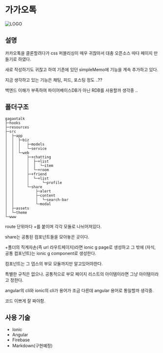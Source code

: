 # 가가오톡

![LOGO](https://memo-28314.firebaseapp.com/assets/img/logo/logo-gagaotalk.png)

## 설명
카카오톡을 클론할려다가 css 퍼블리싱이 매우 귀찮아서 대충 오픈소스 따다 페이지 만들기로 하였다.

새로 작성하기도 귀찮고 하여 기존에 있던 simpleMemo에 기능을 계속 추가하고 있다.

지금 생각하고 있는 기능은 채팅, 피드, 포스팅 정도 ..??

백엔드 이해가 부족하여 파이어베이스DB가 아닌 RDB를 사용할까 생각중 ..

## 폴더구조

```
gagaotalk
├─hooks
├─resources
├─src
│  ├─app
│  │  ├─biz
│  │  │   ├─models
│  │  │   └─service
│  │  └─web
│  │      ├─+chatting
│  │      │  ├─+list
│  │      │  │  └─item
│  │      │  └─+room
│  │      ├─+friend
│  │      │  └─+list
│  │      │      └─profile
│  │      └─share
│  │          ├─alert
│  │          ├─content
│  │          │  └─search-bar
│  │          └─modal
│  ├─assets
│  └─theme
└─www
```
route 단위마다 +를 붙이며 각각 모듈로 나뉘어져있다.

share는 공통된 컴포넌트들을 모아놓은 곳이다.

+폴더의 직계자손(즉 url 라우트페이지)라면 ionic g page로 생성하고 그 밖에 (자식, 공통 컴포넌트)는 ionic g component로 생성한다.

컴포넌트는 그 뎁스의 부모 모듈까지만 알고있어야한다.

특별한 규칙은 없으나. 공통적으로 부모 페이지 리스트의 아이템이라면 그냥 아이템이라고 정한다.

angular의 cli와 ionic의 cli가 용어가 조금 다른데 angular 용어로 통일할까 생각중.

코드 이쁘게 잘 짜야함.

## 사용 기술
- Ionic
- Angular
- Firebase
- Markdown(구현예정)
